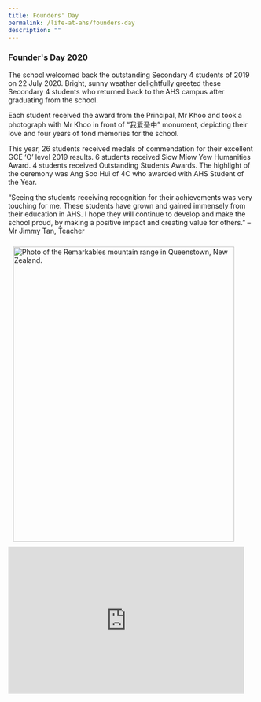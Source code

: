 ```yaml
---
title: Founders' Day
permalink: /life-at-ahs/founders-day
description: ""
---
```

### Founder's Day 2020

The school welcomed back the outstanding Secondary 4 students of 2019 on 22 July 2020. Bright, sunny weather delightfully greeted these Secondary 4 students who returned back to the AHS campus after graduating from the school.

Each student received the award from the Principal, Mr Khoo and took a photograph with Mr Khoo in front of “我爱圣中” monument, depicting their love and four years of fond memories for the school. 

This year, 26 students received medals of commendation for their excellent GCE ‘O’ level 2019 results. 6 students received Siow Miow Yew Humanities Award. 4 students received Outstanding Students Awards. The highlight of the ceremony was Ang Soo Hui of 4C who awarded with AHS Student of the Year.

“Seeing the students receiving recognition for their achievements was very touching for me. These students have grown and gained immensely from their education in AHS. I hope they will continue to develop and make the school proud, by making a positive impact and creating value for others.” – Mr Jimmy Tan, Teacher

<!-- Codes by HTML.am -->

<!-- CSS Code -->
<style type="text/css">
img.GeneratedImage {
width:450px;height:600px;margin:10px;border-width:0px;border-color:#000000;border-style:solid;
}
</style>

<!-- HTML Code -->
<img class="GeneratedImage" alt="Photo of the Remarkables mountain range in Queenstown, New Zealand." src="https://anglicanhigh.moe.edu.sg/qql/slot/u373/Life_AHS/Founders_Day/Founders_Day.jpg">



<iframe src="https://docs.google.com/presentation/d/e/2PACX-1vREXgRP02_XARvogzIEkrEuMfM7EhDJDapBmuPPO0X49Apc_CcA0y04fw50dVdxUMWsVoJME0pGxEIC/embed?start=false&amp;loop=false&amp;delayms=3000" frameborder="0" width="480" height="299" allowfullscreen="true"></iframe>